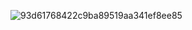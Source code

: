


![93d61768422c9ba89519aa341ef8ee85](https://github.com/user-attachments/assets/79f7d32a-4c25-4de1-8be4-47e57582c146)














